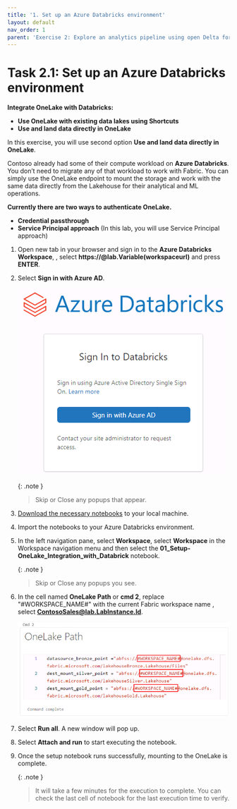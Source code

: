 ```yaml
---
title: '1. Set up an Azure Databricks environment'
layout: default
nav_order: 1
parent: 'Exercise 2: Explore an analytics pipeline using open Delta format and Azure Databricks Delta Live Tables'
---
```


# Task 2.1: Set up an Azure Databricks environment

**Integrate OneLake with Databricks:**

- **Use OneLake with existing data lakes using Shortcuts**
- **Use and land data directly in OneLake**

In this exercise, you will use second option **Use and land data directly in OneLake**.

Contoso already had some of their compute workload on **Azure Databricks**. You don’t need to migrate any of that workload to work with Fabric. You can simply use the OneLake endpoint to mount the storage and work with the same data directly from the Lakehouse for their analytical and ML operations.

**Currently there are two ways to authenticate OneLake.**
	
- **Credential passthrough**
- **Service Principal approach** (In this lab, you will use Service Principal approach)

1. Open new tab in your browser and sign in to the **Azure Databricks Workspace**, , select **https://@lab.Variable(workspaceurl)** and press **ENTER**.

2. Select **Sign in with Azure AD**.
	
    ![task-2.1.new7.png](../media/instructions240153/task-2.1.new7.png)

    {: .note }
    > Skip or Close any popups that appear.

3. [Download the necessary notebooks](https://github.com/microsoft/TechBoost-Fabric-with-Databricks-for-Data-Analytics/main/docs/resources/DatabricksNotebooks.zip) to your local machine.

4. Import the notebooks to your Azure Databricks environment.

4. In the left navigation pane, select **Workspace**, select **Workspace** in the Workspace navigation menu and then select the **01_Setup-OneLake_Integration_with_Databrick** notebook.

    {: .note }
    > Skip or Close any popups you see.

5. In the cell named **OneLake Path** or **cmd 2**, replace "#WORKSPACE_NAME#" with the current Fabric workspace name , select **ContosoSales@lab.LabInstance.Id**.

	![Select Workflows](../media/instructions240153/task-2.1.7.png)

6. Select **Run all**. A new window will pop up.

7. Select **Attach and run** to start executing the notebook.

8. Once the setup notebook runs successfully, mounting to the OneLake is complete.

    {: .note }
    > It will take a few minutes for the execution to complete. You can check the last cell of notebook for the last execution time to verify.
